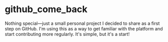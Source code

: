 # github_come_back
Nothing special—just a small personal project I decided to share as a first step on GitHub. I'm using this as a way to get familiar with the platform and start contributing more regularly. It's simple, but it's a start!
